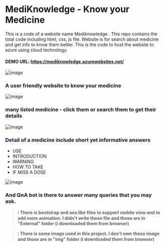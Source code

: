 # MediKnowledge - Know your Medicine
This is a code of a website name Mediknowledge . This repo contains the total code including html, css, js file.
Website is for search about medicine and get info to know them better.
This is the code to host the website to azure using cloud technology.

#### DEMO URL: https://mediknowledge.azurewebsites.net/

![image](https://user-images.githubusercontent.com/82956033/146728613-e324f926-faa3-40a4-b3d0-959990754016.png)
### A user friendly website to know your medicine


![image](https://user-images.githubusercontent.com/82956033/146728444-ca93e32e-cf95-43f6-9c7e-b83595b5ed54.png)
### many listed medicine - click them or search them to get their details


![image](https://user-images.githubusercontent.com/82956033/146728165-0c58f044-0a91-4974-8c06-5e6a0ed01d12.png)
### Detail of a medicine include short yet informative answers

- USE
- INTRODUCTION
- WARNING
- HOW TO TAKE
- IF MISS A DOSE


![image](https://user-images.githubusercontent.com/82956033/146728908-41e0cbae-f700-4bdb-916a-8711bd3a5391.png)
### And QnA bot is there to answer many queries that you may ask.



> :information_source: **There is bootstrap and aos like files to support moblie view and to add more animation. I didn't write those file and those are in "External" folder (i downloaded them from browser)**

> :information_source: **There is some image used in this project. I don't own those image and those are in "img" folder (i downloaded them from browser)**
